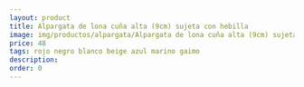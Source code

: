 ```yaml
---
layout: product
title: Alpargata de lona cuña alta (9cm) sujeta con hebilla 
image: img/productos/alpargata/Alpargata de lona cuña alta (9cm) sujeta con hebilla =48 =rojo negro blanco beige azul marino gaimo.webp
price: 48 
tags: rojo negro blanco beige azul marino gaimo
description: 
order: 0
---
```

